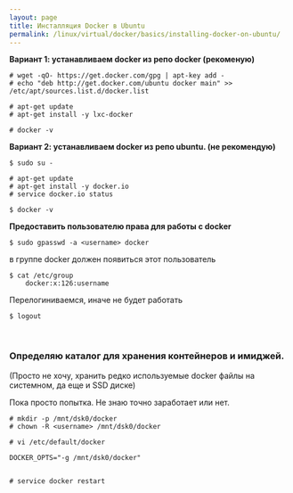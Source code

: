 ```yaml
---
layout: page
title: Инсталляция Docker в Ubuntu
permalink: /linux/virtual/docker/basics/installing-docker-on-ubuntu/
---
```



**Вариант 1: устанавливаем docker из репо docker (рекоменую)**

    # wget -qO- https://get.docker.com/gpg | apt-key add -
    # echo "deb http://get.docker.com/ubuntu docker main" >> /etc/apt/sources.list.d/docker.list

    # apt-get update
    # apt-get install -y lxc-docker

    # docker -v


**Вариант 2: устанавливаем docker из репо ubuntu. (не рекомендую)**

    $ sudo su -

    # apt-get update
    # apt-get install -y docker.io
    # service docker.io status

    $ docker -v


**Предоставить пользователю права для работы с docker**

    $ sudo gpasswd -a <username> docker

в группе docker должен появиться этот пользователь  

    $ cat /etc/group
        docker:x:126:username

Перелогиниваемся, иначе не будет работать

    $ logout


<br/>


### Определяю каталог для хранения контейнеров и имиджей.

(Просто не хочу, хранить редко используемые docker файлы на системном, да еще и SSD диске)

Пока просто попытка. Не знаю точно заработает или нет.

    # mkdir -p /mnt/dsk0/docker
    # chown -R <username> /mnt/dsk0/docker

    # vi /etc/default/docker

    DOCKER_OPTS="-g /mnt/dsk0/docker"


    # service docker restart

